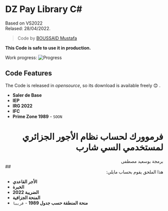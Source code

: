 # DZ Pay Library C#

Based on VS2022 <br />
Relased: 28/04/2022.

>Code by [BOUSSAID Mustafa](https://github.com/boussaid)

**This Code is safe to use it in production.**

Work progress: ![Progress](https://progress-bar.dev/100/?title=Done)

## Code Features
The Code is released in *opensource*, so its download is available freely :blush: .<br />
- **Saler de Base**
- **IEP**
- **IRG 2022**
- **IFC**
- **Prime Zone 1989** - `SOON`

# <div dir="rtl">فرموورك لحساب نظام الأجور الجزائري لمستخدمي السي شارب</div>

<div dir="rtl">برمجة بوسعيد مصطفى</div>
## <div dir="rtl">هذا الملحق يقوم بحساب مايلي:</div>

- **الأجر القاعدي**
- **الخبرة**
- **الضريبة 2022**
- **المنحة الجزافية**
- **منحة المنطقة حسب جدول 1989** - `قريبا`

